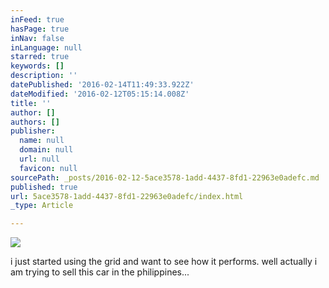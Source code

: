 ```yaml
---
inFeed: true
hasPage: true
inNav: false
inLanguage: null
starred: true
keywords: []
description: ''
datePublished: '2016-02-14T11:49:33.922Z'
dateModified: '2016-02-12T05:15:14.008Z'
title: ''
author: []
authors: []
publisher:
  name: null
  domain: null
  url: null
  favicon: null
sourcePath: _posts/2016-02-12-5ace3578-1add-4437-8fd1-22963e0adefc.md
published: true
url: 5ace3578-1add-4437-8fd1-22963e0adefc/index.html
_type: Article

---
```

![](https://the-grid-user-content.s3-us-west-2.amazonaws.com/9b685390-ca30-4589-9ecd-55f880240538.jpg)

i just started using the grid and want to see how it performs. well actually i am trying to sell this car in the philippines...